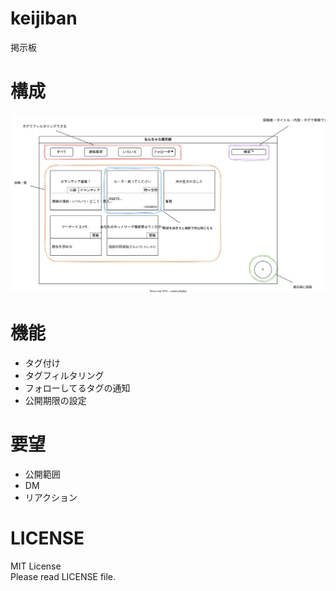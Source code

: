 # keijiban
掲示板

# 構成
![](./掲示板.drawio.svg)

# 機能
 - タグ付け
 - タグフィルタリング
 - フォローしてるタグの通知
 - 公開期限の設定

# 要望
 - 公開範囲
 - DM
 - リアクション

# LICENSE
MIT License \
Please read LICENSE file.
